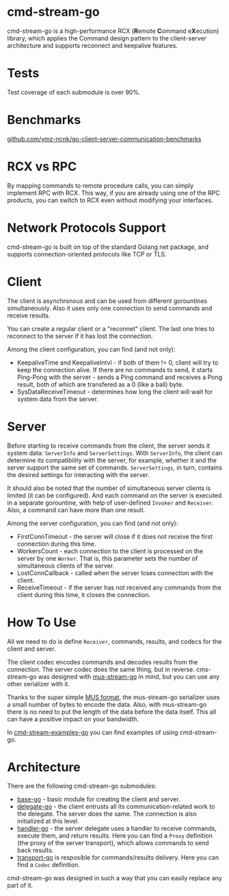 # cmd-stream-go
cmd-stream-go is a high-performance RCX (**R**emote **C**ommand e**X**ecution) 
library, which applies the Command design pattern to the client-server 
architecture and supports reconnect and keepalive features.

# Tests
Test coverage of each submodule is over 90%.

# Benchmarks
[github.com/ymz-ncnk/go-client-server-communication-benchmarks](https://github.com/ymz-ncnk/go-client-server-communication-benchmarks)

# RCX vs RPC
By mapping commands to remote procedure calls, you can simply implement RPC with 
RCX. This way, if you are already using one of the RPC products, you can switch 
to RCX even without modifying your interfaces.

# Network Protocols Support
cmd-stream-go is built on top of the standard Golang net package, and supports 
connection-oriented protocols like TCP or TLS.

# Client
The client is asynchronous and can be used from different gorountines 
simultaneously. Also it uses only one connection to send commands and receive 
results.

You can create a regular client or a "reconnet" client. The last one tries to 
reconnect to the server if it has lost the connection.

Among the client configuration, you can find (and not only):
- KeepaliveTime and KeepaliveIntvl - if both of them != 0, client will try to
  keep the connection alive. If there are no commands to send, it starts 
  Ping-Pong with the server - sends a Ping command and receives a Pong result, 
  both of which are transfered as a 0 (like a ball) byte.
- SysDataReceiveTimeout - determines how long the client will wait for system 
  data from the server.

# Server
Before starting to receive commands from the client, the server sends it system 
data: `ServerInfo` and `ServerSettings`. With `ServerInfo`, the client can 
determine  its compatibility with the server, for example, whether it and the 
server support the same set of commands. `ServerSettings`, in turn, contains the 
desired settings for interacting with the server.

It should also be noted that the number of simultaneous server clients is 
limited (it can be configured). And each command on the server is executed in a
separate gorountine, with help of user-defined `Invoker` and `Receiver`. Also, 
a command can have more than one result.

Among the server configuration, you can find (and not only):
- FirstConnTimeout - the server will close if it does not receive the first 
  connection during this time.
- WorkersCount - each connection to the client is processed on the server by one 
  `Worker`.	That is, this parameter sets the number of simultaneous clients 
	of the server.
- LostConnCallback - called when the server loses connection with the client.
- ReceiveTimeout - if the server has not received any commands from the client 
  during this time, it closes the connection.

# How To Use
All we need to do is define `Receiver`, commands, results, and codecs for 
the client and server.

The client codec encodes commands and decodes results from the connection.
The server codec does the same thing, but in reverse. cms-stream-go was designed
with [mus-stream-go](https://github.com/mus-format/mus-stream-go) in mind,
but you can use any other serializer with it.

Thanks to the super simple [MUS format](https://github.com/mus-format/specification), 
the mus-stream-go serializer uses a small number of bytes to encode the data.
Also, with mus-stream-go there is no need to put the length of the data before
the data itself. This all can have a positive impact on your bandwidth.

In [cmd-stream-examples-go](https://github.com/cmd-stream/cmd-stream-examples-go)
you can find examples of using cmd-stream-go.

# Architecture
There are the following cmd-stream-go submodules:
- [base-go](https://github.com/cmd-stream/base-go) - basic module for creating 
  the client and server.
- [delegate-go](https://github.com/cmd-stream/delegate-go) - the client entrusts 
  all its communication-related work to the delegate. The server does the same. 
  The connection is also initialized at this level.
- [handler-go](https://github.com/cmd-stream/handler-go) - the server delegate 
  uses a handler to receive commands, execute them, and return results. Here you 
  can find a `Proxy` definition (the proxy of the server transport), which 
  allows commands to send back results.
- [transport-go](https://github.com/cmd-stream/transport-go) is resposible for 
  commands/results delivery. Here you can find a `Codec` definition.

cmd-stream-go was designed in such a way that you can easily replace any part of 
it.